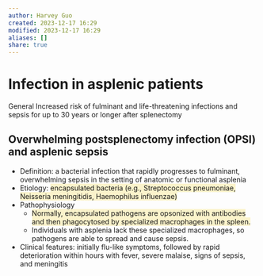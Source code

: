 ```yaml
---
author: Harvey Guo
created: 2023-12-17 16:29
modified: 2023-12-17 16:29
aliases: []
share: true
---
```

# Infection in asplenic patients
General
Increased risk of fulminant and life-threatening infections and sepsis for up to 30 years or longer after splenectomy
## Overwhelming postsplenectomy infection (OPSI) and asplenic sepsis
- Definition: a bacterial infection that rapidly progresses to fulminant, overwhelming sepsis in the setting of anatomic or functional asplenia
- Etiology: <span style="background:rgba(240, 200, 0, 0.2)">encapsulated bacteria (e.g., Streptococcus pneumoniae, Neisseria meningitidis, Haemophilus influenzae)</span>
- Pathophysiology
	- <span style="background:rgba(240, 200, 0, 0.2)">Normally, encapsulated pathogens are opsonized with antibodies and then phagocytosed by specialized macrophages in the spleen.</span>
	- Individuals with asplenia lack these specialized macrophages, so pathogens are able to spread and cause sepsis.
- Clinical features: initially flu-like symptoms, followed by rapid deterioration within hours with fever, severe malaise, signs of sepsis, and meningitis